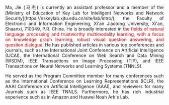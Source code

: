<p align='justify'>Ma, Jie (马杰) is currently an assistant professor and a member of the [Ministry of Education of Key Lab for Intelligent Networks and Network Security](https://nskeylab.xjtu.edu.cn/site/lab/intro/), the Faculty of Electronic and Information Engineering, Xi'an Jiaotong University, Xi'an, Shaanxi, 710049, P.R. China. He is broadly interested in <font color='#dd0000'> the fields of natural language processing and trustworthy multimodality learning, with a focus on knowledge graph learning, robust visual question answering, and question dialogue. </font> He has published articles in various top conferences and journals, such as the International Joint Conference on Artificial Intelligence (IJCAI), the International Conference on Web Search and Data Mining (WSDM), IEEE Transactions on Image Processing (TIP), and IEEE Transactions on Neural Networks and Learning Systems (TNNLS).</p>

<p align='justify'>He served as the Program Committee member for many conferences such as the International Conference on Learning Representations (ICLR), the AAAI Conference on Artificial Intelligence (AAAI), and reviewers for many Journals such as IEEE TNNLS. Furthermore, he has rich industrial experience such as in Amazon and Huawei Noah Ark's Lab.</p>